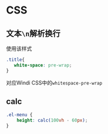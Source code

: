 # CSS

## 文本`\n`解析换行

使用该样式

```css
.title{
   white-space: pre-wrap;
}
```

对应Windi CSS中的`whitespace-pre-wrap`

## calc

```css
.el-menu {
    height: calc(100vh - 60px);
}
```

